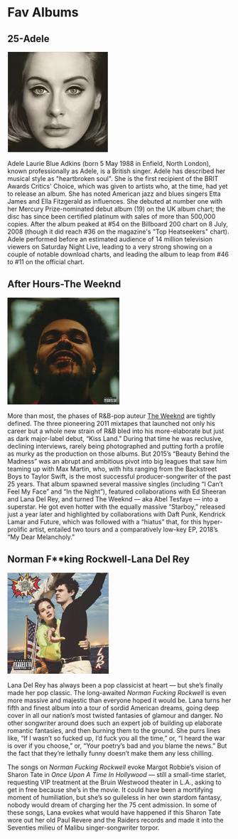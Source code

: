 # Fav Albums

## 25-Adele

![](pics\image-20201210144953376.png)

Adele Laurie Blue Adkins (born 5 May 1988 in Enfield, North London), known professionally as Adele, is a British singer. Adele has described her musical style as "heartbroken soul". She is the first recipient of the BRIT Awards Critics' Choice, which was given to artists who, at the time, had yet to release an album. She has noted American jazz and blues singers Etta James and Ella Fitzgerald as influences. She debuted at number one with her Mercury Prize-nominated debut album (19) on the UK album chart; the disc has since been certified platinum with sales of more than 500,000 copies. After the album peaked at #54 on the Billboard 200 chart on 8 July, 2008 (though it did reach #36 on the magazine's "Top Heatseekers" chart). Adele performed before an estimated audience of 14 million television viewers on Saturday Night Live, leading to a very strong showing on a couple of notable download charts, and leading the album to leap from #46 to #11 on the official chart.

## After Hours-The Weeknd

![](pics\th.jpg)

More than most, the phases of R&B-pop auteur [The Weeknd](https://variety.com/t/the-weeknd/) are tightly defined. The three pioneering 2011 mixtapes that launched not only his career but a whole new strain of R&B bled into his more-elaborate but just as dark major-label debut, “Kiss Land.” During that time he was reclusive, declining interviews, rarely being photographed and putting forth a profile as murky as the production on those albums. But 2015’s “Beauty Behind the Madness” was an abrupt and ambitious pivot into big leagues that saw him teaming up with Max Martin, who, with hits ranging from the Backstreet Boys to Taylor Swift, is the most successful producer-songwriter of the past 25 years. That album spawned several massive singles (including “I Can’t Feel My Face” and “In the Night”), featured collaborations with Ed Sheeran and Lana Del Rey, and turned The Weeknd — aka Abel Tesfaye — into a superstar. He got even hotter with the equally massive “Starboy,” released just a year later and highlighted by collaborations with Daft Punk, Kendrick Lamar and Future, which was followed with a “hiatus” that, for this hyper-prolific artist, entailed two tours and a comparatively low-key EP, 2018’s “My Dear Melancholy.”

## Norman F**king Rockwell-Lana Del Rey 

<img src="pics\2934349b033b5bb54707af2238d3d539b700bc1e.jpg" style="zoom: 33%;" />

Lana Del Rey has always been a pop classicist at heart — but she’s finally made her pop classic. The long-awaited *Norman Fucking Rockwell* is even more massive and majestic than everyone hoped it would be. Lana turns her fifth and finest album into a tour of sordid American dreams, going deep cover in all our nation’s most twisted fantasies of glamour and danger. No other songwriter around does such an expert job of building up elaborate romantic fantasies, and then burning them to the ground. She purrs lines like, “If I wasn’t so fucked up, I’d fuck you all the time,” or, “I heard the war is over if you choose,” or, “Your poetry’s bad and you blame the news.” But the fact that they’re lethally funny doesn’t make them any less chilling.

The songs on *Norman Fucking Rockwell* evoke Margot Robbie’s vision of Sharon Tate in *Once Upon A Time In Hollywood* — still a small-time starlet, requesting VIP treatment at the Bruin Westwood theater in L.A., asking to get in free because she’s in the movie. It could have been a mortifying moment of humiliation, but she’s so guileless in her own stardom fantasy, nobody would dream of charging her the 75 cent admission. In some of these songs, Lana evokes what would have happened if this Sharon Tate wore out her old Paul Revere and the Raiders records and made it into the Seventies milieu of Malibu singer-songwriter torpor.